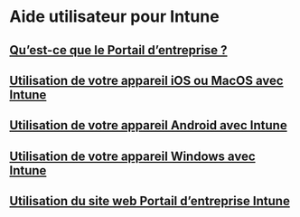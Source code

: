 # Aide utilisateur pour Intune
## [Qu’est-ce que le Portail d’entreprise ?](company-portal-frequently-asked-questions.md)
## [Utilisation de votre appareil iOS ou MacOS avec Intune](using-your-ios-or-macOS-device-with-intune.md)
## [Utilisation de votre appareil Android avec Intune](using-your-android-device-with-intune.md)
## [Utilisation de votre appareil Windows avec Intune](using-your-windows-device-with-intune.md)
## [Utilisation du site web Portail d’entreprise Intune](using-the-intune-company-portal-website.md)


<!--HONumber=Jan17_HO5-->


